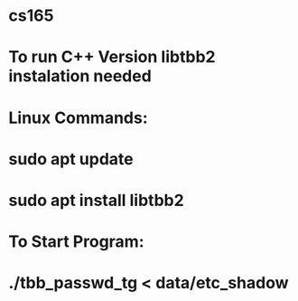 # cs165
# To run C++ Version libtbb2 instalation needed
# Linux Commands:
#    sudo apt update
#    sudo apt install libtbb2
# To Start Program:
#    ./tbb_passwd_tg < data/etc_shadow


